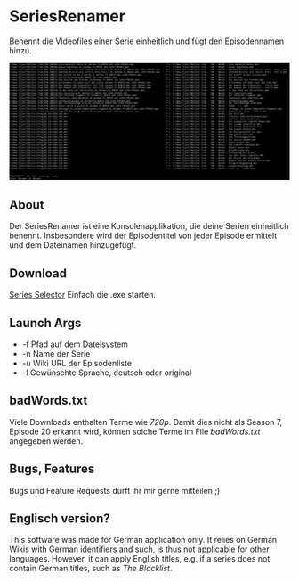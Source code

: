 # SeriesRenamer
Benennt die Videofiles einer Serie einheitlich und fügt den Episodennamen hinzu.
 
 ![Screenshot](/DemoPics/01.png "Screenshot")
 
## About
Der SeriesRenamer ist eine Konsolenapplikation, die deine Serien einheitlich benennt.
Insbesondere wird der Episodentitel von jeder Episode ermittelt und dem Dateinamen hinzugefügt.

## Download
[Series Selector](https://github.com/Tom852/SeriesSelector/releases/tag/v1)
Einfach die .exe starten.

## Launch Args
* -f Pfad auf dem Dateisystem
* -n Name der Serie
* -u Wiki URL der Episodenliste
* -l Gewünschte Sprache, deutsch oder original

## badWords.txt
Viele Downloads enthalten Terme wie *720p*. Damit dies nicht als Season 7, Episode 20 erkannt wird, können solche Terme im File *badWords.txt* angegeben werden.


## Bugs, Features
Bugs und Feature Requests dürft ihr mir gerne mitteilen ;)


## Englisch version?
This software was made for German application only. It relies on German Wikis with German identifiers and such, is thus not applicable for other languages. However, it can apply English titles, e.g. if a series does not contain German titles, such as *The Blacklist*.

